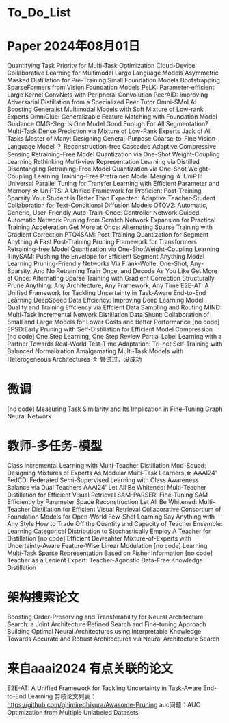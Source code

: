 # To_Do_List

# Paper 2024年08月01日
Quantifying Task Priority for Multi-Task Optimization
Cloud-Device Collaborative Learning for Multimodal Large Language Models
Asymmetric Masked Distillation for Pre-Training Small Foundation Models
Bootstrapping SparseFormers from Vision Foundation Models
PeLK: Parameter-efficient Large Kernel ConvNets with Peripheral Convolution
PeerAiD: Improving Adversarial Distillation from a Specialized Peer Tutor
Omni-SMoLA: Boosting Generalist Multimodal Models with Soft Mixture of Low-rank Experts
OmniGlue: Generalizable Feature Matching with Foundation Model Guidance
OMG-Seg: Is One Model Good Enough For All Segmentation?
Multi-Task Dense Prediction via Mixture of Low-Rank Experts
Jack of All Tasks Master of Many: Designing General-Purpose Coarse-to-Fine Vision-Language Model
？ Reconstruction-free Cascaded Adaptive Compressive Sensing 
Retraining-Free Model Quantization via One-Shot Weight-Coupling Learning
Rethinking Multi-view Representation Learning via Distilled Disentangling
Retraining-Free Model Quantization via One-Shot Weight-Coupling Learning
Training-Free Pretrained Model Merging ☆ 
UniPT: Universal Parallel Tuning for Transfer Learning with Efficient Parameter and Memory ☆ 
UniPTS: A Unified Framework for Proficient Post-Training Sparsity
Your Student is Better Than Expected: Adaptive Teacher-Student Collaboration for Text-Conditional Diffusion Models
OTOV2: Automatic, Generic, User-Friendly
Auto-Train-Once: Controller Network Guided Automatic Network Pruning from Scratch
Network Expansion for Practical Training Acceleration
Get More at Once: Alternating Sparse Training with Gradient Correction
PTQ4SAM: Post-Training Quantization for Segment Anything
A Fast Post-Training Pruning Framework for Transformers
Retraining-free Model Quantization via One-ShotWeight-Coupling Learning
TinySAM: Pushing the Envelope for Efficient Segment Anything Model
Learning Pruning-Friendly Networks Via Frank-Wolfe: One-Shot, Any-Sparsity, And No Retraining
Train Once, and Decode As You Like
Get More at Once: Alternating Sparse Training with Gradient Correction
Structurally Prune Anything: Any Architecture, Any Framework, Any Time
E2E-AT: A Unified Framework for Tackling Uncertainty in Task-Aware End-to-End Learning
DeepSpeed Data Effciency: Improving Deep Learning Model Quality and Training Effciency via Effcient Data Sampling and Routing
MIND: Multi-Task Incremental Network Distillation
Data Shunt: Collaboration of Small and Large Models for Lower Costs and Better Performance
[no code] EPSD:Early Pruning with Self-Distillation for Efficient Model Compression
[no code] One Step Learning, One Step Review
Partial Label Learning with a Partner
Towards Real-World Test-Time Adaptation: Tri-net Self-Training with Balanced Normalization
Amalgamating Multi-Task Models with Heterogeneous Architectures ☆ 尝试过，没成功
# 微调
[no code] Measuring Task Similarity and Its Implication in Fine-Tuning Graph Neural Network

# 教师-多任务-模型
Class Incremental Learning with Multi-Teacher Distillation
Mod-Squad: Designing Mixtures of Experts As Modular Multi-Task Learners ☆
AAAI24' FedCD: Federated Semi-Supervised Learning with Class Awareness Balance via Dual Teachers
AAAI24' Let All Be Whitened: Multi-Teacher Distillation for Efficient Visual Retrieval
SAM-PARSER: Fine-Tuning SAM Efficiently by Parameter Space Reconstruction
Let All Be Whitened: Multi-Teacher Distillation for Efficient Visual Retrieval
Collaborative Consortium of Foundation Models for Open-World Few-Shot Learning
Say Anything with Any Style
How to Trade Off the Quantity and Capacity of Teacher Ensemble: Learning Categorical Distribution to Stochastically Employ A Teacher for Distillation 
[no code] Efficient Deweahter Mixture-of-Experts with Uncertainty-Aware Feature-Wise Linear Modulation
[no code] Learning Multi-Task Sparse Representation Based on Fisher Information
[no code]  Teacher as a Lenient Expert: Teacher-Agnostic Data-Free Knowledge Distillation
# 架构搜索论文
Boosting Order-Preserving and Transferability for Neural Architecture Search: a Joint Architecture Refined Search and Fine-tuning Approach
Building Optimal Neural Architectures using Interpretable Knowledge
Towards Accurate and Robust Architectures via Neural Architecture Search

# 来自aaai2024 有点关联的论文
E2E-AT: A Unified Framework for Tackling Uncertainty in Task-Aware End-to-End Learning
剪枝论文列表：https://github.com/ghimiredhikura/Awasome-Pruning
auc问题：AUC Optimization from Multiple Unlabeled Datasets
